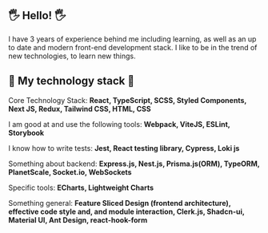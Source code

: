 ## 🖐 Hello! 🖐

I have 3 years of experience behind me including learning, as well as an up to date and modern front-end development stack. I like to be in the trend of new technologies, to learn new things.

## 🚀 My technology stack 🚀
Core Technology Stack: **React, TypeScript, SCSS, Styled Components, Next JS, Redux, Tailwind CSS, HTML, CSS**

I am good at and use the following tools: **Webpack, ViteJS, ESLint, Storybook**

I know how to write tests: **Jest, React testing library, Cypress, Loki js**

Something about backend: **Express.js, Nest.js, Prisma.js(ORM), TypeORM, PlanetScale, Socket.io, WebSockets**

Specific tools: **ECharts, Lightweight Charts**

Something general: **Feature Sliced Design (frontend architecture), effective code style and, and module interaction, Clerk.js, Shadcn-ui, Material UI, Ant Design, react-hook-form**
